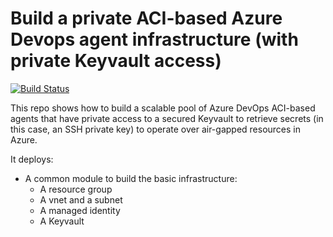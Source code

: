 # Build a private ACI-based Azure Devops agent infrastructure (with private Keyvault access)

[![Build Status](https://cavertes.visualstudio.com/VW_Sharing/_apis/build/status/aci-privateagents-kv-integration?branchName=master)](https://cavertes.visualstudio.com/VW_Sharing/_build/latest?definitionId=3&branchName=master)


This repo shows how to build a scalable pool of Azure DevOps ACI-based agents that have private access to a secured Keyvault to retrieve secrets (in this case, an SSH private key) to operate over air-gapped resources in Azure. 

It deploys:

- A common module to build the basic infrastructure:
  - A resource group
  - A vnet and a subnet
  - A managed identity
  - A Keyvault